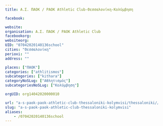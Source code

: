 ```yaml
---
title: Α.Σ. ΠΑΟΚ / PAOK Athletic Club-Θεσσαλονίκη-Κολύμβηση

facebook:

website:
organisation: Α.Σ. ΠΑΟΚ / PAOK Athletic Club
facebookorg:
websiteorg:
UID: "07042020140136school"
cities: "Θεσσαλονίκη"
perioxi: ""
address: ""

places: ["ΠΑΟΚ"]
categories: ["athlitismos"]
subcategories: ["kithara"]
categoryNoSLug: ["Αθλητισμός"]
subcategoriesNoSLug: ["Κολύμβηση"]

orgUID: org14042020000010

url: "a-s-paok-paok-athletic-club-thessaloniki-kolymvisi/thessaloniki//"
slug: "a-s-paok-paok-athletic-club-thessaloniki-kolymvisi"
aliases:
    - /07042020140136school
---
```






